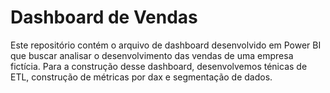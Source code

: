 # Dashboard de Vendas
Este repositório contém o arquivo de dashboard desenvolvido em Power BI que buscar analisar o desenvolvimento das vendas de uma empresa fictícia. Para a construção desse dashboard, desenvolvemos ténicas de ETL, construção de métricas por dax e segmentação de dados. 
